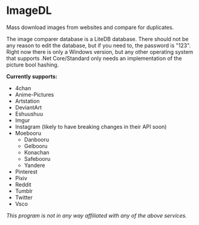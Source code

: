 # ImageDL
Mass download images from websites and compare for duplicates.

The image comparer database is a LiteDB database. There should not be any reason to edit the database, but if you need to, the password is "123".
Right now there is only a Windows version, but any other operating system that supports .Net Core/Standard only needs an implementation of the picture bool hashing.

**Currently supports:**
* 4chan
* Anime-Pictures
* Artstation
* DeviantArt
* Eshuushuu
* Imgur
* Instagram (likely to have breaking changes in their API soon)
* Moebooru
  * Danbooru
  * Gelbooru
  * Konachan
  * Safebooru
  * Yandere
* Pinterest
* Pixiv
* Reddit
* Tumblr
* Twitter
* Vsco

*This program is not in any way affiliated with any of the above services.*
